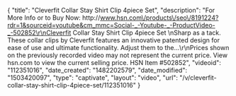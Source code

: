{
    "title": "Cleverfit Collar Stay Shirt Clip 4piece Set",
    "description": "For More Info or to Buy Now: http:\/\/www.hsn.com\/products\/seo\/8191224?rdr=1&sourceid=youtube&cm_mmc=Social-_-Youtube-_-ProductVideo-_-502852\r\nCleverfit Collar Stay Shirt Clip 4piece Set  \nSharp as a tack. These collar clips by Cleverfit features an innovative patented design for ease of use and ultimate functionality. Adjust them to the...\r\nPrices shown on the previously recorded video may not represent the current price.  View hsn.com to view the current selling price. HSN Item #502852",
    "videoid": "112351016",
    "date_created": "1482202579",
    "date_modified": "1503420097",
    "type": "captivate",
    "layout": "video",
    "url": "\/v\/cleverfit-collar-stay-shirt-clip-4piece-set\/112351016"
}